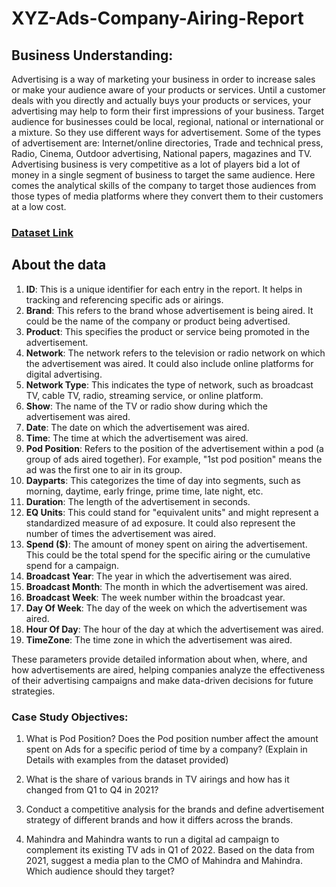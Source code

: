 # XYZ-Ads-Company-Airing-Report
## Business Understanding:
Advertising is a way of marketing your business in order to increase sales or make your audience aware of your products or services. Until a customer deals with you directly and actually buys your products or services, your advertising may help to form their first impressions of your business. Target audience for businesses could be local, regional, national or international or a mixture. So they use different ways for advertisement. Some of the types of advertisement are: Internet/online directories, Trade and technical press, Radio, Cinema, Outdoor advertising, National papers, magazines and TV. Advertising business is very competitive as a lot of players bid a lot of money in a single segment of business to target the same audience. Here comes the analytical skills of the company to target those audiences from those types of media platforms where they convert them to their customers at a low cost.
### [Dataset Link](https://docs.google.com/spreadsheets/d/16x970JtJIFsuBNRtKADdY8f8JnIHbnj9/edit?usp=drive_link&ouid=108163419555924228602&rtpof=true&sd=true)
## About the data
1. **ID**: This is a unique identifier for each entry in the report. It helps in tracking and referencing specific ads or airings.
2. **Brand**: This refers to the brand whose advertisement is being aired. It could be the name of the company or product being advertised.
3. **Product**: This specifies the product or service being promoted in the advertisement.
4. **Network**: The network refers to the television or radio network on which the advertisement was aired. It could also include online platforms for digital advertising.
5. **Network Type**: This indicates the type of network, such as broadcast TV, cable TV, radio, streaming service, or online platform.
6. **Show**: The name of the TV or radio show during which the advertisement was aired.
7. **Date**: The date on which the advertisement was aired.
8. **Time**: The time at which the advertisement was aired.
9. **Pod Position**: Refers to the position of the advertisement within a pod (a group of ads aired together). For example, "1st pod position" means the ad was the first one to air in its group.
10. **Dayparts**: This categorizes the time of day into segments, such as morning, daytime, early fringe, prime time, late night, etc.
11. **Duration**: The length of the advertisement in seconds.
12. **EQ Units**: This could stand for "equivalent units" and might represent a standardized measure of ad exposure. It could also represent the number of times the advertisement was aired.
13. **Spend ($)**: The amount of money spent on airing the advertisement. This could be the total spend for the specific airing or the cumulative spend for a campaign.
14. **Broadcast Year**: The year in which the advertisement was aired.
15. **Broadcast Month**: The month in which the advertisement was aired.
16. **Broadcast Week**: The week number within the broadcast year.
17. **Day Of Week**: The day of the week on which the advertisement was aired.
18. **Hour Of Day**: The hour of the day at which the advertisement was aired.
19. **TimeZone**: The time zone in which the advertisement was aired.
    
These parameters provide detailed information about when, where, and how advertisements are aired, helping companies analyze the effectiveness of their advertising campaigns and make data-driven decisions for future strategies.
### Case Study Objectives:
1. What is Pod Position? Does the Pod position number affect the amount spent on Ads for a specific period of time by a company? (Explain in Details with examples from the dataset provided)

2. What is the share of various brands in TV airings and how has it changed from Q1 to Q4 in 2021?

3. Conduct a competitive analysis for the brands and define advertisement strategy of different brands and how it differs across the brands.

4. Mahindra and Mahindra wants to run a digital ad campaign to complement its existing TV ads in Q1 of 2022. Based on the data from 2021, suggest a media plan to the CMO of Mahindra and Mahindra. Which audience should they target?
